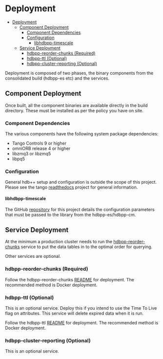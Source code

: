 # Deployment

- [Deployment](#Deployment)
  - [Component Deployment](#Component-Deployment)
    - [Component Dependencies](#Component-Dependencies)
    - [Configuration](#Configuration)
      - [libhdbpp-timescale](#libhdbpp-timescale)
  - [Service Deployment](#Service-Deployment)
    - [hdbpp-reorder-chunks (Required)](#hdbpp-reorder-chunks-Required)
    - [hdbpp-ttl (Optional)](#hdbpp-ttl-Optional)
    - [hdbpp-cluster-reporting (Optional)](#hdbpp-cluster-reporting-Optional)

Deployment is composed of two phases, the binary components from the consolidated build (hdbpp-es etc) and the services.

## Component Deployment

Once built, all the component binaries are available directly in the build directory. These must be installed as per the policy you have on site. 

### Component Dependencies

The various components have the following system package dependencies:

- Tango Controls 9 or higher
- omniORB release 4 or higher
- libzmq3 or libzmq5
- libpq5

### Configuration

General hdb++ setup and configuration is outside the scope of this project. Please see the tango [readthedocs](https://tango-controls.readthedocs.io/en/latest/) project for general information. 

#### libhdbpp-timescale

The GitHub [repository](https://github.com/tango-controls-hdbpp/libhdbpp-timescale) for this project details the configuration parameters that must be passed to the library from the hdbpp-es/hdbpp-cm.

## Service Deployment

At the minimum a production cluster needs to run the [hdbpp-reorder-chunks](../service/hdbpp-reorder-chunks/README.md) service to put the data tables in to the optimal order for querying.

Other services are optional.

### hdbpp-reorder-chunks (Required)

Follow the hdbpp-reorder-chunks [README](../service/hdbpp-reorder-chunks/README.md) for deployment. The recommended method is Docker deployment.

### hdbpp-ttl (Optional)

This is an optional service. Deploy this if you intend to use the Time To Live flag on attributes. This service will delete expired data when it is run.

Follow the hdbpp-ttl [README](../service/hdbpp-ttl/README.md) for deployment. The recommended method is Docker deployment.

### hdbpp-cluster-reporting (Optional)

This is an optional service. 